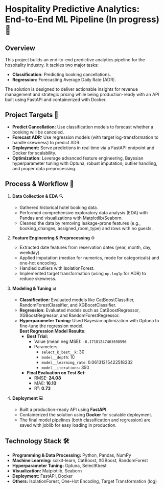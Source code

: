 # Hospitality Predictive Analytics: End-to-End ML Pipeline (In progress) 🚀

## Overview
This project builds an end-to-end predictive analytics pipeline for the hospitality industry. It tackles two major tasks:
- **Classification:** Predicting booking cancellations.
- **Regression:** Forecasting Average Daily Rate (ADR).

The solution is designed to deliver actionable insights for revenue management and strategic pricing while being production-ready with an API built using FastAPI and containerized with Docker.

## Project Targets 🎯
- **Predict Cancellation:** Use classification models to forecast whether a booking will be canceled.
- **Forecast ADR:** Use regression models (with target log-transformation to handle skewness) to predict ADR.
- **Deployment:** Serve predictions in real time via a FastAPI endpoint and Docker for scalability.
- **Optimization:** Leverage advanced feature engineering, Bayesian hyperparameter tuning with Optuna, robust imputation, outlier handling, and proper data preprocessing.

## Process & Workflow 🔄

1. **Data Collection & EDA** 🔍  
   - Gathered historical hotel booking data.
   - Performed comprehensive exploratory data analysis (EDA) with Pandas and visualizations with Matplotlib/Seaborn.
   - Cleaned the data by removing leakage-prone features (e.g., booking_changes, assigned_room_type) and rows with no guests.

2. **Feature Engineering & Preprocessing** ⚙️  
   - Extracted date features from reservation dates (year, month, day, weekday).
   - Applied imputation (median for numerics, mode for categoricals) and one-hot encoding.
   - Handled outliers with IsolationForest.
   - Implemented target transformation (using `np.log1p` for ADR) to reduce skewness.

3. **Modeling & Tuning** 📊  
   - **Classification:** Evaluated models like CatBoostClassifier, RandomForestClassifier, and XGBoostClassifier.
   - **Regression:** Evaluated models such as CatBoostRegressor, XGBoostRegressor, and RandomForestRegressor.
   - **Hyperparameter Tuning:** Used Bayesian optimization with Optuna to fine-tune the regression model.  
     **Best Regression Model Results:**  
     - **Best Trial:**  
       - Value (mean neg MSE): `-0.17181247463698596`  
       - Parameters:  
         - `select_k_best__k`: 30  
         - `model__depth`: 10  
         - `model__learning_rate`: 0.06131215422518232  
         - `model__iterations`: 350  
     - **Final Evaluation on Test Set:**  
       - RMSE: **24.08**  
       - MAE: **16.10**  
       - R²: **0.73**

4. **Deployment** 💻  
   - Built a production-ready API using **FastAPI**.
   - Containerized the solution using **Docker** for scalable deployment.
   - The final model pipelines (both classification and regression) are saved with joblib for easy loading in production.

## Technology Stack 🛠️
- **Programming & Data Processing:** Python, Pandas, NumPy
- **Machine Learning:** scikit-learn, CatBoost, XGBoost, RandomForest
- **Hyperparameter Tuning:** Optuna, SelectKbest
- **Visualization:** Matplotlib, Seaborn
- **Deployment:** FastAPI, Docker
- **Others:** IsolationForest, One-Hot Encoding, Target Transformation (log)

